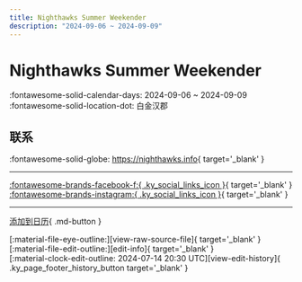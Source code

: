```yaml
---
title: Nighthawks Summer Weekender
description: "2024-09-06 ~ 2024-09-09"
---
```


# Nighthawks Summer Weekender 

:fontawesome-solid-calendar-days: 2024-09-06 ~ 2024-09-09  
:fontawesome-solid-location-dot: 白金汉郡  

## 联系

:fontawesome-solid-globe: <https://nighthawks.info>{ target='_blank' }  

---

 [:fontawesome-brands-facebook-f:{ .ky_social_links_icon }](https://www.facebook.com/events/357946137179298){ target='_blank' } [:fontawesome-brands-instagram:{ .ky_social_links_icon }](https://instagram.com/nighthawksweekender){ target='_blank' }

---

[添加到日历](https://swing.news/ics/zh-Hans/2024/uk/nighthawks-summer-weekender-2024.ics){ .md-button }

<div class="ky_page_footer" markdown>
<div class="ky_page_footer_trailing" markdown="span">
[:material-file-eye-outline:][view-raw-source-file]{ target='_blank' }
[:material-file-edit-outline:][edit-info]{ target='_blank' }
</div>
<div class="ky_page_footer_leading" markdown="span">
[:material-clock-edit-outline: 2024-07-14 20:30 UTC][view-edit-history]{ .ky_page_footer_history_button target='_blank' }
</div>
</div>

[view-raw-source-file]: https://github.com/swingdance/events/blob/main/2024/uk/nighthawks-summer-weekender-2024.json "查看原始源文件"
[edit-info]: https://github.com/swingdance/events/issues/new?assignees=&labels=update+event&projects=&template=03-update_entity.yml&title=%5B2024%2Fuk%5D%20Nighthawks%20Summer%20Weekender&region=uk&year=2024&id=nighthawks-summer-weekender-2024&name=Nighthawks%20Summer%20Weekender&org_id= "编辑信息"

[view-edit-history]: https://github.com/swingdance/events/commits/main/2024/uk/nighthawks-summer-weekender-2024.json "查看编辑历史"
